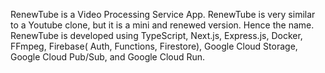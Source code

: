 RenewTube is a Video Processing Service App. RenewTube is very similar to a Youtube clone, but it is a mini and renewed version. Hence the name. 
RenewTube is developed using TypeScript, Next.js, Express.js, Docker, FFmpeg, Firebase( Auth, Functions, Firestore), Google Cloud Storage, Google Cloud Pub/Sub, and Google Cloud Run.


